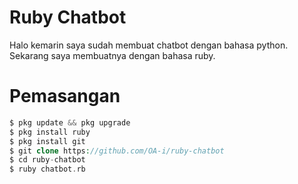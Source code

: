 # Ruby Chatbot
Halo kemarin saya sudah membuat chatbot dengan bahasa python.<br />
Sekarang saya membuatnya dengan bahasa ruby.

# Pemasangan

```php
$ pkg update && pkg upgrade
$ pkg install ruby
$ pkg install git
$ git clone https://github.com/OA-i/ruby-chatbot
$ cd ruby-chatbot
$ ruby chatbot.rb
```
